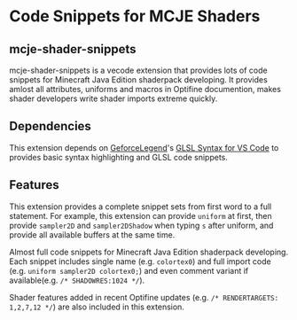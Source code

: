 # Code Snippets for MCJE Shaders

## mcje-shader-snippets

mcje-shader-snippets is a vecode extension that provides lots of code snippets for Minecraft Java Edition shaderpack developing. It provides amlost all attributes, uniforms and macros in Optifine documention, makes shader developers write shader imports extreme quickly.

## Dependencies

This extension depends on [GeforceLegend](https://github.com/GeForceLegend)'s [GLSL Syntax for VS Code](https://github.com/GeForceLegend/vscode-glsl) to provides basic syntax highlighting and GLSL code snippets.

## Features

This extension provides a complete snippet sets from first word to a full statement. For example, this extension can provide `uniform` at first, then provide `sampler2D` and `sampler2DShadow` when typing `s` after uniform, and provide all available buffers at the same time.

Almost full code snippets for Minecraft Java Edition shaderpack developing. Each snippet includes single name (e.g. `colortex0`) and full import code (e.g. `uniform sampler2D colortex0;`) and even comment variant if available(e.g. `/* SHADOWRES:1024 */`).

Shader features added in recent Optifine updates (e.g. `/* RENDERTARGETS: 1,2,7,12 */`) are also included in this extension.
